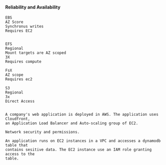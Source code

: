 #### Reliability and Availability

    EBS
    AZ Score
    Synchronus writes
    Requires EC2


    EFS
    Regional
    Mount targets are AZ scoped
    3X
    Requires compute

    FsX
    AZ scope    
    Requires ec2

    S3
    Regional
    3x
    Direct Access


    A company's web application is deployed in AWS. The application uses Cloudfront,
    an Application Load Balancer and Auto-scaling group of EC2.

    Network security and permissions.

    An application runs on EC2 instances in a VPC and accesses a dynamodb table that
    contains sesitive data. The EC2 instance use an IAM role granting access to the
    table.



